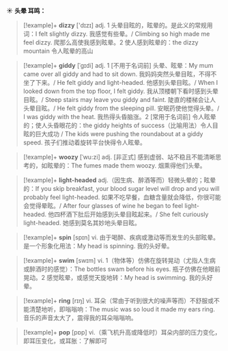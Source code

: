 ☀ <span class="category">**头晕 耳鸣：**</span>
>[!example]+ <span class="vocabulary">**dizzy**</span> ['dɪzɪ] 
> <span class="definition">adj. 1 头晕目眩的，眩晕的。是此义的常规用词：</span>I felt slightly dizzy. 我感觉有些晕。/ Climbing so high made me feel dizzy. 爬那么高使我感到眩晕。<span class="definition">2 使人感到眩晕的：</span>the dizzy mountain 令人眩晕的高山
           
>[!example]+ <span class="vocabulary">**giddy**</span> [ˈgɪdi]
> <span class="definition">adj. 1 [不用于名词前] 头晕、眩晕：</span>My mum came over all giddy and had to sit down. 我妈妈突然头晕目眩，不得不坐了下来。/ He felt giddy and light-headed. 他感到头晕目眩。/ When I looked down from the top floor, I felt giddy. 我从顶楼朝下看时感到头晕目眩。/ Steep stairs may leave you giddy and faint. 陡直的楼梯会让人头晕目眩。/ He felt giddy from the sleeping pill. 安眠药使他觉得头晕。/ I was giddy with the heat. 我热得头昏脑涨。<span class="definition">2 [常用于名词前] 令人眩晕的；使人头昏眼花的：</span>the giddy heights of success（比喻用法）令人目眩的巨大成功 / The kids were pushing the roundabout at a giddy speed. 孩子们推动着旋转平台快得令人眩晕。
           
>[!example]+ <span class="vocabulary">**woozy**</span> [ˈwu:zi]
> <span class="definition">adj. [非正式] 感到虚弱、站不稳且不能清晰思考的，如眩晕的：</span>The fumes made them woozy. 烟熏得他们头晕。
           
>[!example]+ <span class="vocabulary">**light-headed**</span> 
> <span class="definition">adj.（因生病、醉酒等而）轻微头晕的；眩晕的：</span>If you skip breakfast, your blood sugar level will drop and you will probably feel light-headed. 如果不吃早餐，血糖含量就会降低，你很可能会觉得晕眩。/ After four glasses of wine he began to feel light-headed. 他四杯酒下肚后开始感到头晕目眩起来。/ She felt curiously light-headed. 她感到莫名其妙地头晕目眩。

>[!example]+ <span class="vocabulary">**spin**</span> [spɪn] 
> <span class="definition">vi. 由于喝醉、疾病或激动等而发生的头部眩晕。是一个形象化用法：</span>My head is spinning. 我的头好晕。

>[!example]+ <span class="vocabulary">**swim**</span> [swɪm] 
> <span class="definition">vi. 1（物体等）仿佛在旋转晃动（尤指人生病或醉酒时的感觉）：</span>The bottles swam before his eyes. 瓶子仿佛在他眼前晃动。<span class="definition">2 感觉眩晕，或感觉天旋地转：</span>My head is swimming. 我的头好晕。

>[!example]+ <span class="vocabulary">**ring**</span> [rɪŋ] 
> <span class="definition">vi. 耳朵（常由于听到很大的噪声等而）不舒服或不能清楚地听，即嗡嗡响：</span>The music was so loud it made my ears ring. 音乐的声音太大了，震得我的耳朵嗡嗡响。

>[!example]+ <span class="vocabulary">**pop**</span> [pɒp] 
> <span class="definition">vi.（乘飞机升高或降低时）耳朵内部的压力变化，即耳压变化，或耳胀：</span>了解即可

